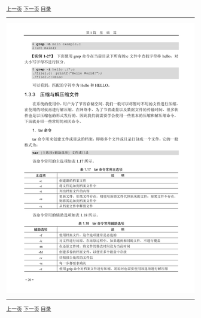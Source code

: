 [上一页](032.md) [下一页](034.md) [目录](../README.md)

***

![033](../images/033.png)

***

[上一页](032.md) [下一页](034.md) [目录](../README.md)
